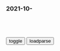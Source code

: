 ### 2021-10-　

```note
```

<table id="tbc" style="white-space:pre-wrap">
</table>
<button onclick="toggleb()">toggle</button>
<button onclick="loadparse()">loadparse</button>
<br>
<!-- 🌸<br>🍅-　-🍑<hr>🍀 -->
<pre>
<textarea rows="30" cols="100" style="display: none" id="tar">

NBA最佳第六人路威竟曾遭匪徒抢劫！最后用一顿麦当劳搞定_腾讯新闻
https://new.qq.com/omn/20200512/20200512A0JYM300.html

这名歹徒惊呆了。

“该死，为什么会是这样，你是路威，我知道你，我是你的粉丝，你为社区做了很多，正是因为这样，我才不能这么对你，该死。我只是刚从监狱里出来，我太饿了，我只有这把枪。”

环顾四周，路威发现有一家麦当劳，在经过商议后，歹徒上了路威的车，便耐心地和匪徒开导人生：“如果你饿了，咱们就去吃点东西，想吃什么就告诉我，我来为你买单，我请客就不算你抢劫。”就这样路威用一顿饭便解决了这次很有可能会恶化的刑事案件，同时他也很有可能改变这个人的一生。

2021/10/25 下午3:14:31

大心脏！路威9年前曾遭遇抢劫！最后带着劫匪吃了顿麦当劳|匪徒|贾马尔-克劳福德_网易订阅
https://www.163.com/dy/article/FCERB58R05374ACS.html

之后路威每次回想起这件事，都要感叹：“感谢上帝，也感谢我还算有点名气。”

2021/10/25 下午3:18:26

g外劫匪抢劫麦当劳却被要求先点单|劫匪|麦当劳_新浪新闻
http://k.sina.com.cn/article_2090512390_7c9ab006020011w5y.html

2021/10/25 下午3:16:46

蠢贼！英男抢劫麦当劳要吃鸡块，早餐时段没卖只好改吃汉堡_巴顿
https://www.sohu.com/a/464030026_100028045

2021/10/25 下午3:17:06

世界上有好病毒吗？科学家：当然，没有它可能就没有人类
https://mbd.baidu.com/newspage/data/landingsuper?context=%7B%22nid%22%3A%22news_9673353372400787017%22%7D

2021/10/25 下午3:03:01

g家发改委：对内外资企业一视同仁 绝不允许强制技术转让
https://baijiahao.baidu.com/s?id=1648269707047503313&wfr=spider&for=pc

2021/10/25 下午3:01:25

不能把正常的市场行为歪曲为“强制技术转让” - 求是网
http://www.qstheory.cn/yaowen/2019-08/29/c_1124934458.htm

2021/10/25 下午3:01:56

三星宣布撤离zg！发生了何事，为何外资迅速撤离zg？
https://baijiahao.baidu.com/s?id=1599784274994890657&wfr=spider&for=pc

2021/10/25 下午3:07:17

zg税务太高赶跑希捷？事实不是你想的那样......
https://www.sohu.com/a/124507691_587467

2021/10/25 下午3:08:30

就是明抢！美g要求台积电、三星交出芯片机密，不交后果自负_腾讯新闻
https://new.qq.com/omn/20211018/20211018A0CA8M00.html

2021/10/25 下午2:59:40

盘点贝吉塔“悲剧塔”的由来，龙珠中当之无愧的老二，帅不过三秒
https://baijiahao.baidu.com/s?id=1613865320742439853&wfr=spider&for=pc

https://t10.baidu.com/it/u=2896678473,3943301626&fm=173.jpg

https://t12.baidu.com/it/u=3728805014,4224017313&fm=173.jpg

https://t12.baidu.com/it/u=899945123,1650980661&fm=173.jpg

https://t10.baidu.com/it/u=2374481733,3677460328&fm=173.jpg

https://t12.baidu.com/it/u=4274315627,1201642749&fm=173.jpg

https://t11.baidu.com/it/u=2542507072,2033404045&fm=173.jpg

https://t12.baidu.com/it/u=1830531884,332719277&fm=173.jpg

https://t10.baidu.com/it/u=2961646140,1555868150&fm=173.jpg

https://t12.baidu.com/it/u=3253815386,3113291730&fm=173.jpg

https://t12.baidu.com/it/u=2427296744,3272730776&fm=173.jpg

https://t10.baidu.com/it/u=3213903465,262849210&fm=173.jpg

https://t11.baidu.com/it/u=1712330491,3048633660&fm=173.jpg

2021/10/25 下午2:25:53

狂妄过头的贝吉塔答应让沙鲁吸收18号，以便让他成为完全体！_腾讯视频
https://v.qq.com/x/page/x0706c9us0r.html

2021/10/25 下午2:44:38

《七龙珠》中的贝吉塔其实是鸟山明对现实中不满人物的恶意报复、贝吉塔被作者当成出气筒！ - 知乎
https://zhuanlan.zhihu.com/p/104171488

2021/10/25 下午2:43:35

龙珠：贝吉塔用了11年，从一个反派变成护妻狂魔，都经历了什么
https://baijiahao.baidu.com/s?id=1671479562180642932&wfr=spider&for=pc

2021/10/25 下午2:28:16

沙鲁篇后高傲的战士贝吉塔，他的魅力是否让你惊艳？
https://baijiahao.baidu.com/s?id=1660375590869169897&wfr=spider&for=pc

从悟空在沙鲁篇死掉，贝吉塔说再也不想战斗了，到悟空回来一天，硬拉着悟空决斗。再到自己死前还想着遇见悟空，在阴间决斗。这世界怎么样都与我无关，我只想打赢卡卡罗特！然而无比骄傲的王子更受不了的是欠悟空的情，被悟空救过命，这比杀了他都难受，王子宁愿自爆来还这份情，宁愿不再遇见悟空，宁愿消除记忆洗净灵魂，也要还这份情。老子最恨欠别人的！还你！这就是贝吉塔的自尊心。

第一次在那美克星战死，被神龙救活，放弃了成为不死身和征服宇宙。

第二次沙鲁自爆狗空牺牲自己拯救地球，贝吉塔不再狂妄自大和装x，给悟饭道歉，脾气也变好了，开始关心家庭，这就是为啥正片的贝吉塔吸粉无数呗，比起一开始就是白的，看一个黑的被一点点改变成白的，最后绽放光亮，这对角色的塑造要完整且精彩的多，深入来讲，其实弗利萨时期的贝吉塔获得重生，之后看这个新贝吉塔一点一点的成长了起来

2021/10/25 下午2:17:49

“这世上哪有什么轻功，说着陈道长纵身一跃回家吃饭了”,体育,武术,好看视频
https://haokan.baidu.com/v?vid=2652265935473195652&sfrom=baidu-feed

2021/10/25 下午2:00:31

日本新番要抗日，韩国漫画抄袭eva，zg作家最离谱,动漫,动漫综合,好看视频
https://haokan.baidu.com/v?vid=6712326486200975490&sfrom=baidu-feed

zg小说魔幻程度追不上现实。

我敢想，gj也真敢有啊？

2021/10/25 下午1:46:14

希特勒死后下地狱，撒旦天天逼他生吞一颗菠萝，前提还不许用嘴巴,影视,奇幻魔幻片,好看视频
https://haokan.baidu.com/v?vid=9047142550540567552&sfrom=baidu-feed

2021/10/25 下午1:43:34

最弱的妖却遇上最强的人类，而两人的结局终究逃不过一句人妖殊途,动漫,日本动漫,好看视频
https://haokan.baidu.com/v?vid=16287159807700592454&sfrom=baidu-feed

2021/10/25 下午1:40:12

通过扎针可以传染艾滋病毒？不用担心，这种可能性极低
https://mbd.baidu.com/newspage/data/landingsuper?context=%7B%22nid%22%3A%22news_9256231392747296832%22%7D

2021/10/25 下午1:37:59

一群消防员在户外吃烧烤，没想到火越烧越大，灭火方式引网友爆笑,搞笑,恶搞整蛊,好看视频
https://haokan.baidu.com/v?vid=11794850726834549237&sfrom=baidu-feed

2021/10/25 下午1:36:27

鲁迅爱人许广平被日军鞭打电刑，拒不交出名单，是什么支撑着她？
https://mbd.baidu.com/newspage/data/landingsuper?context=%7B%22nid%22%3A%22news_9165129595835551521%22%7D

后来在我d的积极营救下，许广平从宪兵队转到了76号，因为只有在76号才可以获得保释。出狱后，许广平继续为抗争发声，为g命出力，最终在1968年被万恶的“四人帮”迫害致死。

2021/10/25 上午11:27:06

“我喜欢你，但你离我远点”：恐惧型依恋者的6个迹象-虎嗅网
https://www.huxiu.com/article/465602.html

https://img.huxiucdn.com/article/content/202110/21/073103463561.jpg

安全型（secure）、恐惧型（fearful）、疏离型（dismissing），痴迷型（preoccupied）。
https://img.huxiucdn.com/article/content/202110/21/073106247728.jpg

2021/10/25 上午11:11:17

对待回避型依恋：只有一个原则_哔哩哔哩_bilibili
https://www.bilibili.com/video/BV1j44y1t7ch

冷模型，恐惧型，安全型，倾注型。

弹幕：念我身份证号得了
弹幕：完了，我本人
弹幕：我就是这样，为了不祸害别人，压根不谈

高看自己，低看别人，放大别人的瑕疵。这种种的行为并不是真的自信，而是因为他们没有稳定的自体感，所以需要格外的刻意地强化，去维持自己的价值感。a龖龖龖

我们自己的安全感都还在修复中，凭什么要给这个拧巴的回避型恋人无条件的包容呢？

2021/10/25 上午11:08:47

zg人为什么越来越自信
https://www.sohu.com/a/135163001_349497

https://img.mp.itc.cn/upload/20170420/fd42024c01f640b9881ce6c4dfb936ab.jpg

二.我们有如此帅气的g防力

https://img.mp.itc.cn/upload/20170420/18c414b056624678b41a2c353ad4f552.jpg

2021/10/25 下午1:32:42

佛像被人类切断了一根手指，竟让整座城市的人陪葬，结局引人深思,动漫,国产动漫,好看视频
https://haokan.baidu.com/v?vid=10007971844938122224&sfrom=baidu-feed

一指城

2021/10/25 上午11:04:03

e媒：e科学家研发健身器材发电
https://mbd.baidu.com/newspage/data/landingsuper?context=%7B%22nid%22%3A%22news_8862909007929183997%22%7D

Sea你好
前半个月我刚想出来，真有你的

2021/10/25 上午10:55:03

天使堕落地狱和七大魔王开战，战败后翅膀被割断，成为魔王之一,动漫,日本动漫,好看视频
https://haokan.baidu.com/v?vid=10517809672584239649&sfrom=baidu-feed

这里是地狱的最底层。a龖龖囗

玩手机的怠惰魔王。a龖龖囗

2021/10/25 上午10:52:21

《历史》“九一八”后的东北抗日斗争:伪满洲遍地烽烟,关东军
https://xw.qq.com/amphtml/20191011A0A7L700

红枪会的法师普遍缺乏军事知识，会众迷信“请法神到，自会武枪”。因此虽然对农村百x具有相当大的动员能力，但实际作战能力极为低下。除了少数与抗联结合比较好的队伍外，大部很快溃散。

抗联第四军军长李延禄多年后回忆，当时红枪会中既有抗日志士，也有奸细，例如“王大法师、张大法师，就是奸细，但还有个正气凛然杜大法师，揭发王大师等人的阴谋；所有红枪会群众，本是爱国的农民，划归杜大法师领导，装备给养照发”。

2021/10/25 上午10:39:10

</textarea>
</pre>
<!-- 🍀<br>🍑-　-🍅<hr>🌸 -->

```tip
```

<script src="https://cdn.jsdelivr.net/npm/jquery@3.5.1/dist/jquery.min.js"></script>

<link rel="stylesheet" href="https://cdn.jsdelivr.net/gh/fancyapps/fancybox@3.5.7/dist/jquery.fancybox.min.css" />
<script src="https://cdn.jsdelivr.net/gh/fancyapps/fancybox@3.5.7/dist/jquery.fancybox.min.js"></script>

<script type="text/javascript">

var __urlRegex = /(\b(https?|ftp|file):\/\/[-A-Z0-9+&@#\/%?=~_|!:,.;]*[-A-Z0-9+&@#\/%=~_|])/ig;
var __imgRegex = /\.(?:jpe?g|gif|png)$/i;

loadparse();

function parseURL($string){

    var exp = __urlRegex;
    return $string.replace(exp,function(match){
            __imgRegex.lastIndex=0;
            if(__imgRegex.test(match)){
                return '<a data-fancybox="gallery" href="' + match.replace("/p=700", "")
                 + '"><img src="' + match.replace("/p=700", "/p=160x200")+'" width="64"></a>';
            }
            else{
                return '<a href="' + match + '" target="_blank">' + match + '</a>';
            }
        }
    );
}

function loadparse() {
  tbc.innerHTML = parseURL(tar.value);
}

function toggleb() {
  var x = document.getElementById("tar");
  if (x.style.display === "none") {
    x.style.display = "";
  } else {
    x.style.display = "none";
  }
}

</script>
